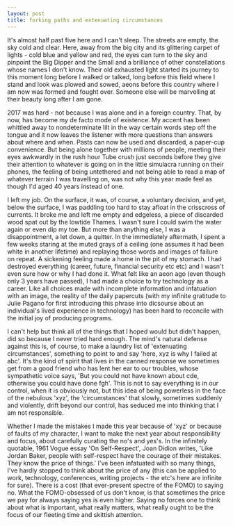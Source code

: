 ```yaml
---
layout: post
title: forking paths and extenuating circumstances
---
```


It's almost half past five here and I can't sleep. The streets are empty, the sky cold and clear. Here, away from the big city
and its glittering carpet of lights - cold blue and yellow and red, the eyes can turn to the sky and pinpoint the Big Dipper and the Small and a brilliance of other constellations whose names I don't know. Their old exhausted light started its journey to this moment long before I walked or talked, long before this field where I stand and look was plowed and sowed, aeons before this country where I am now was formed and fought over. Someone else will be marvelling at their beauty long after I am gone. 

2017 was hard - not because I was alone and in a foreign country. That, by now, has become my de facto mode of existence. My accent has been whittled away to nondeterminate lilt in the way certain words step off the tongue and it now leaves the listener with more questions than answers about where and when.  Pasts can now be used and discarded, a paper-cup convenience. But being alone together with millions of people, meeting their eyes awkwardly in the rush hour Tube crush just seconds before they give their attention to whatever is going on in the little simulacra running on their phones, the feeling of being untethered and not being able to read a map of whatever terrain I was travelling on, was not why this year made feel as though I'd aged 40 years instead of one.  

I left my job. On the surface, it was, of course, a voluntary decision, and yet, below the surface, I was paddling too hard to stay afloat in the crisscross of currents. It broke me and left me empty and edgeless, a piece of discarded wood spat out by the lowtide Thames. I wasn't sure I could swim the water again or even dip my toe. But more than anything else, I was a disappointment, a let down, a quitter. In the immediately aftermath, I spent a few weeks staring at the muted grays of a ceiling (one assumes it had been white in another lifetime) and replaying those words and images of failure on repeat. A sickening feeling made a home in the pit of my stomach. I had destroyed everything (career, future, financial security etc etc) and I wasn't even sure how or why I had done it. 
What felt like an aeon ago (even though only 3 years have passed), I had made a choice to try technology as a career. Like all choices made with incomplete information and infatuation with an image, the reality of the daily papercuts (with my infinite gratitude to Julie Pagano for first introducing this phrase into dicsourse about an individual's lived experience in technology) has been hard to reconcile with the initial joy of producing programs. 

I can't help but think all of the things that I hoped would but didn't happen, did so because I never tried hard enough. The mind's natural defense against this is, of course, to make a laundry list of 'extenuating circumstances', something to point to and say 'here, xyz is why I failed at abc'. It's the kind of spirit that lives in the canned response we sometimes get from a good friend who has lent her ear to our troubles, whose sympathetic voice says, 'But you could not have known about cde, otherwise you could have done fgh'. This is not to say everything is in our control, when it is obviously not, but this idea of being powerless in the face of the nebulous 'xyz', the 'circumstances' that slowly, sometimes suddenly and violently, drift beyond our control, has seduced me into thinking that I am not responsible.

Whether I made the mistakes I made this year because of 'xyz' or because of faults of my character, I want to make the next year about responsibility and focus, about carefully curating the no's and yes's. In the infinitely quotable, 1961 Vogue essay 'On Self-Respect', Joan Didion writes, 'Like Jordan Baker, people with self-respect have the courage of their mistakes. They know the price of things.' I've been infatuated with so many things, I've hardly stopped to think about the price of any (this can be applied to work, technology, conferences, writing projects - the etc's here are infinite for sure). There is a cost (that ever-present spectre of the FOMO) to saying no. What the FOMO-obsessed of us don't know, is that sometimes the price we pay for always saying yes is even higher. Saying no forces one to think about what is important, what really matters, what really ought to be the focus of our fleeting time and skittish attention. 

